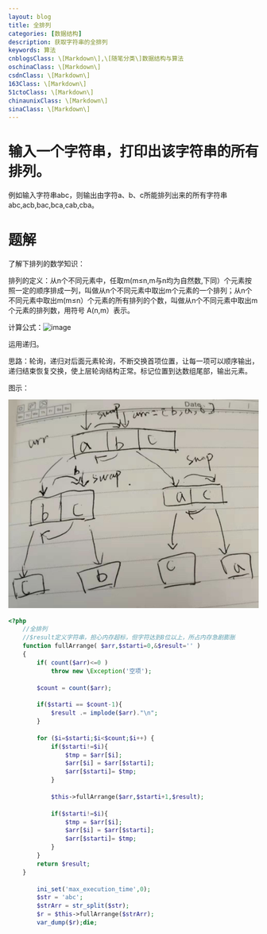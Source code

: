 ```yaml
---
layout: blog
title: 全排列
categories: [数据结构]
description: 获取字符串的全排列
keywords: 算法
cnblogsClass: \[Markdown\],\[随笔分类\]数据结构与算法
oschinaClass: \[Markdown\]
csdnClass: \[Markdown\]
163Class: \[Markdown\]
51ctoClass: \[Markdown\]
chinaunixClass: \[Markdown\]
sinaClass: \[Markdown\]
---
```


# 输入一个字符串，打印出该字符串的所有排列。

例如输入字符串abc，则输出由字符a、b、c所能排列出来的所有字符串 abc,acb,bac,bca,cab,cba。

# 题解
了解下排列的数学知识：

排列的定义：从n个不同元素中，任取m(m≤n,m与n均为自然数,下同）个元素按照一定的顺序排成一列，叫做从n个不同元素中取出m个元素的一个排列；从n个不同元素中取出m(m≤n）个元素的所有排列的个数，叫做从n个不同元素中取出m个元素的排列数，用符号 A(n,m）表示。

计算公式：![image](https://raw.githubusercontent.com/WalkingSun/WindBlog/gh-pages/images/blog/201908200001.png)


运用递归。

思路：轮询，递归对后面元素轮询，不断交换首项位置，让每一项可以顺序输出，递归结束恢复交换，使上层轮询结构正常。标记位置到达数组尾部，输出元素。

图示：

![image](https://raw.githubusercontent.com/WalkingSun/WindBlog/gh-pages/images/blog/201908200002.png)


```php
<?php
    //全排列
    //$result定义字符串，担心内存超标，但字符达到8位以上，所占内存急剧膨胀
    function fullArrange( $arr,$starti=0,&$result='' )
    {
        if( count($arr)<=0 )
            throw new \Exception('空项');

        $count = count($arr);

        if($starti == $count-1){
            $result .= implode($arr)."\n";
        }

        for ($i=$starti;$i<$count;$i++) {
            if($starti!=$i){
                $tmp = $arr[$i];
                $arr[$i] = $arr[$starti];
                $arr[$starti]= $tmp;
            }

            $this->fullArrange($arr,$starti+1,$result);

            if($starti!=$i){
                $tmp = $arr[$i];
                $arr[$i] = $arr[$starti];
                $arr[$starti]= $tmp;
            }
        }
        return $result;
    }

        ini_set('max_execution_time',0);
        $str = 'abc';
        $strArr = str_split($str);
        $r = $this->fullArrange($strArr);
        var_dump($r);die;
```



